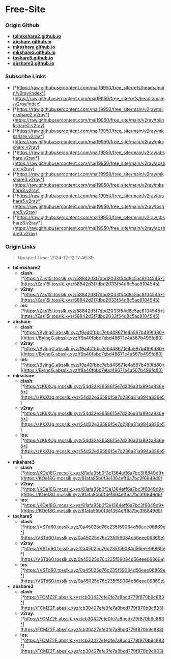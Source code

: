 # Free-Site

### Origin Github

- [**tolinkshare2.github.io**](https://github.com/tolinkshare2/tolinkshare2.github.io)
- [**abshare.github.io**](https://github.com/abshare/abshare.github.io)
- [**mksshare.github.io**](https://github.com/mksshare/mksshare.github.io)
- [**mkshare3.github.io**](https://github.com/mkshare3/mkshare3.github.io)
- [**toshare5.github.io**](https://github.com/toshare5/toshare5.github.io)
- [**abshare3.github.io**](https://github.com/abshare3/abshare3.github.io)

### Subscribe Links

- [*https://raw.githubusercontent.com/mai19950/free_site/refs/heads/main/v2ray/index*](https://raw.githubusercontent.com/mai19950/free_site/refs/heads/main/v2ray/index)
- [*https://raw.githubusercontent.com/mai19950/free_site/main/v2ray/tolinkshare2.v2ray*](https://raw.githubusercontent.com/mai19950/free_site/main/v2ray/tolinkshare2.v2ray)
- [*https://raw.githubusercontent.com/mai19950/free_site/main/v2ray/mksshare.v2ray*](https://raw.githubusercontent.com/mai19950/free_site/main/v2ray/mksshare.v2ray)
- [*https://raw.githubusercontent.com/mai19950/free_site/main/v2ray/abshare.v2ray*](https://raw.githubusercontent.com/mai19950/free_site/main/v2ray/abshare.v2ray)
- [*https://raw.githubusercontent.com/mai19950/free_site/main/v2ray/mkshare3.v2ray*](https://raw.githubusercontent.com/mai19950/free_site/main/v2ray/mkshare3.v2ray)
- [*https://raw.githubusercontent.com/mai19950/free_site/main/v2ray/toshare5.v2ray*](https://raw.githubusercontent.com/mai19950/free_site/main/v2ray/toshare5.v2ray)
- [*https://raw.githubusercontent.com/mai19950/free_site/main/v2ray/abshare3.v2ray*](https://raw.githubusercontent.com/mai19950/free_site/main/v2ray/abshare3.v2ray)

### Origin Links

> Updated Time: 2024-12-12 17:46:30

- **tolinkshare2**
  - **clash**: [*https://Zas15l.tosslk.xyz/58842d3f7dbd2033f54d8c5ac8104545*](https://Zas15l.tosslk.xyz/58842d3f7dbd2033f54d8c5ac8104545)
  - **v2ray**: [*https://Zas15l.tosslk.xyz/58842d3f7dbd2033f54d8c5ac8104545*](https://Zas15l.tosslk.xyz/58842d3f7dbd2033f54d8c5ac8104545)
  - **ios**: [*https://Zas15l.tosslk.xyz/58842d3f7dbd2033f54d8c5ac8104545*](https://Zas15l.tosslk.xyz/58842d3f7dbd2033f54d8c5ac8104545)
- **abshare**
  - **clash**: [*https://BylngG.absslk.xyz/f9a40fbbc7ebd48671e4a567b499fd80*](https://BylngG.absslk.xyz/f9a40fbbc7ebd48671e4a567b499fd80)
  - **v2ray**: [*https://BylngG.absslk.xyz/f9a40fbbc7ebd48671e4a567b499fd80*](https://BylngG.absslk.xyz/f9a40fbbc7ebd48671e4a567b499fd80)
  - **ios**: [*https://BylngG.absslk.xyz/f9a40fbbc7ebd48671e4a567b499fd80*](https://BylngG.absslk.xyz/f9a40fbbc7ebd48671e4a567b499fd80)
- **mksshare**
  - **clash**: [*https://zKkXUg.mcsslk.xyz/54d32e3658615e7d236a31a894a836e5*](https://zKkXUg.mcsslk.xyz/54d32e3658615e7d236a31a894a836e5)
  - **v2ray**: [*https://zKkXUg.mcsslk.xyz/54d32e3658615e7d236a31a894a836e5*](https://zKkXUg.mcsslk.xyz/54d32e3658615e7d236a31a894a836e5)
  - **ios**: [*https://zKkXUg.mcsslk.xyz/54d32e3658615e7d236a31a894a836e5*](https://zKkXUg.mcsslk.xyz/54d32e3658615e7d236a31a894a836e5)
- **mkshare3**
  - **clash**: [*https://KOe18G.mcsslk.xyz/81afa95b0f3e1364eff6a7bc3f6849d9*](https://KOe18G.mcsslk.xyz/81afa95b0f3e1364eff6a7bc3f6849d9)
  - **v2ray**: [*https://KOe18G.mcsslk.xyz/81afa95b0f3e1364eff6a7bc3f6849d9*](https://KOe18G.mcsslk.xyz/81afa95b0f3e1364eff6a7bc3f6849d9)
  - **ios**: [*https://KOe18G.mcsslk.xyz/81afa95b0f3e1364eff6a7bc3f6849d9*](https://KOe18G.mcsslk.xyz/81afa95b0f3e1364eff6a7bc3f6849d9)
- **toshare5**
  - **clash**: [*https://VSTd60.tosslk.xyz/0a45025d76c235f59084d56eee06869e*](https://VSTd60.tosslk.xyz/0a45025d76c235f59084d56eee06869e)
  - **v2ray**: [*https://VSTd60.tosslk.xyz/0a45025d76c235f59084d56eee06869e*](https://VSTd60.tosslk.xyz/0a45025d76c235f59084d56eee06869e)
  - **ios**: [*https://VSTd60.tosslk.xyz/0a45025d76c235f59084d56eee06869e*](https://VSTd60.tosslk.xyz/0a45025d76c235f59084d56eee06869e)
- **abshare3**
  - **clash**: [*https://FCMZ2F.absslk.xyz/cb30427efe0fe7a8bcd779f870b9c883*](https://FCMZ2F.absslk.xyz/cb30427efe0fe7a8bcd779f870b9c883)
  - **v2ray**: [*https://FCMZ2F.absslk.xyz/cb30427efe0fe7a8bcd779f870b9c883*](https://FCMZ2F.absslk.xyz/cb30427efe0fe7a8bcd779f870b9c883)
  - **ios**: [*https://FCMZ2F.absslk.xyz/cb30427efe0fe7a8bcd779f870b9c883*](https://FCMZ2F.absslk.xyz/cb30427efe0fe7a8bcd779f870b9c883)
